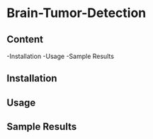 # Brain-Tumor-Detection

## Content
   -Installation
   -Usage
   -Sample Results
## Installation
## Usage
## Sample Results
